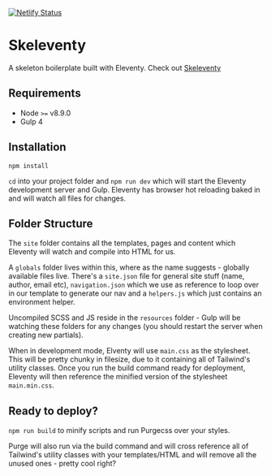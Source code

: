 [![Netlify Status](https://api.netlify.com/api/v1/badges/f4455669-0ce8-40ea-8ff5-5c31f0aadfa5/deploy-status)](https://app.netlify.com/sites/skeleventy/deploys)

# Skeleventy

A skeleton boilerplate built with Eleventy. Check out [Skeleventy](https://skeleventy.netlify.com/)

## Requirements

* Node `>=` v8.9.0
* Gulp 4

## Installation

```
npm install
```

`cd` into your project folder and `npm run dev` which will start the Eleventy development server and Gulp. Eleventy has browser hot reloading baked in and will watch all files for changes.


## Folder Structure

The `site` folder contains all the templates, pages and content which Eleventy will watch and compile into HTML for us.

A `globals` folder lives within this, where as the name suggests - globally available files live. There's a `site.json` file for general site stuff (name, author, email etc), `navigation.json` which we use as reference to loop over in our template to generate our nav and a `helpers.js` which just contains an environment helper.

Uncompiled SCSS and JS reside in the `resources` folder - Gulp will be watching these folders for any changes (you should restart the server when creating new partials).

When in development mode, Elventy will use `main.css` as the stylesheet. This will be pretty chunky in filesize, due to it containing all of Tailwind's utility classes. Once you run the build command ready for deployment, Eleventy will then reference the minified version of the stylesheet `main.min.css`.

## Ready to deploy?

`npm run build` to minify scripts and run Purgecss over your styles.

Purge will also run via the build command and will cross reference all of Tailwind's utility classes with your templates/HTML and will remove all the unused ones - pretty cool right?
